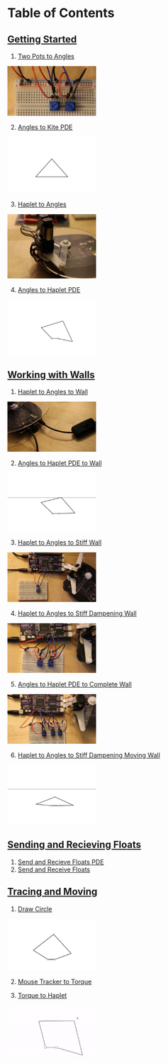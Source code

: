 # Table of Contents

## [Getting Started](./01_Getting%20Started)
1. [Two Pots to Angles](./01_Getting%20Started/01_TwoPotsToAngles.md)

<img src="01_Getting%20Started/Images/IMG_3489.JPG" width ="200px">

2. [Angles to Kite PDE](./01_Getting%20Started/02_AnglesToKite_PDE.md)

<img src= "01_Getting%20Started/Images/Kite_gif.gif" width="200px">

3. [Haplet to Angles](./01_Getting%20Started/03_HapletToAngles.md)

<img src="01_Getting%20Started/Images/klaglmnccmgmpnid.jpg" width ="200px">

4. [Angles to Haplet PDE](./01_Getting%20Started/04_AnglesToHaplet_PDE.md)

<img src="01_Getting%20Started/Images/Haplet_gif.gif" width = "200px">

## [Working with Walls](./02_Working%20with%20Walls)
1. [Haplet to Angles to Wall](./02_Working%20with%20Walls/01_HapletToAngles_Wall.md)

<img src="02_Working%20with%20Walls/Images/IMG_3504.JPG" width ="200px">

2. [Angles to Haplet PDE to Wall](./02_Working%20with%20Walls/02_AnglesToHaplet_Wall_PDE.md)

<img src="02_Working%20with%20Walls/Images/BasicWall.gif" width ="200px">

3. [Haplet to Angles to Stiff Wall](./02_Working%20with%20Walls/03_HapletToAngles_WallStiffness.md)

<img src="02_Working%20with%20Walls/Images/IMG_3507.JPG" width ="200px">

4. [Haplet to Angles to Stiff Dampening Wall](./02_Working%20with%20Walls/04_HapletToAngles_WallStiffnessDamper.md)

<img src="02_Working%20with%20Walls/Images/IMG_3509.JPG" width ="200px">

5. [Angles to Haplet PDE to Complete Wall](./02_Working%20with%20Walls/05_HapletToAngles_CompleteWall.md)

<img src="02_Working%20with%20Walls/Images/IMG_3512.JPG" width ="200px">

6. [Haplet to Angles to Stiff Dampening Moving Wall](./02_Working%20with%20Walls/06_AnglesToHaplet_MovingWall_PDE.md)

<img src="02_Working%20with%20Walls/Images/Final%20Wall.gif" width ="200px">

## [Sending and Recieving Floats](./03_Sending%20and%20Recieving%20Floats)

1. [Send and Recieve Floats PDE](./03_Sending%20and%20Recieving%20Floats/01_SendAndReceiveFloats_PDE.md)
2. [Send and Receive Floats](./03_Sending%20and%20Recieving%20Floats/02_SendAndReceiveFloats.md)

## [Tracing and Moving](./04_Tracing%20and%20Moving)
1. [Draw Circle](./04_Tracing%20and%Moving/01_DrawCircle.md)

<img src="04_Tracing%20and%20Moving/Images/Circle.gif" width ="200px">

2. [Mouse Tracker to Torque](./04_Tracing%20and%Moving/02_TorqueToHaplet.md)



3. [Torque to Haplet](./04_Tracing%20and%Moving/03_MouseTrackerToTorque)

<img src="04_Tracing%20and%20Moving/Images/Tracker.gif" width ="200px">
